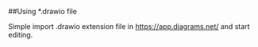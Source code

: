 ##Using *.drawio file

Simple import .drawio extension file in https://app.diagrams.net/ and start editing.
